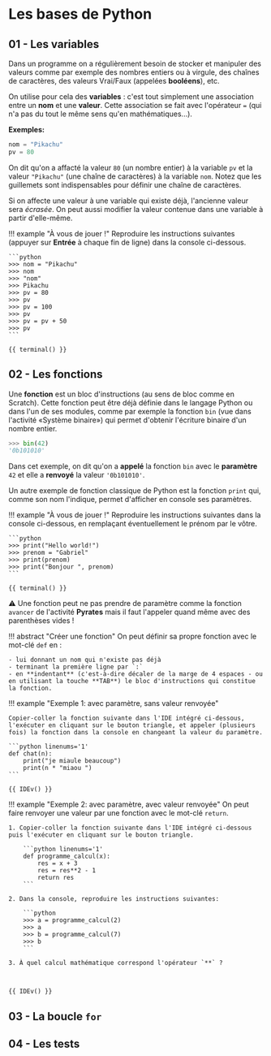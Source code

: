 # Les bases de Python

## 01 - Les variables

Dans un programme on a régulièrement besoin de stocker et manipuler des valeurs comme par exemple des nombres entiers ou à virgule, des chaînes de caractères, des valeurs Vrai/Faux (appelées **booléens**), etc.

On utilise pour cela des **variables** : c'est tout simplement une association entre un **nom** et une **valeur**. Cette association se fait avec l'opérateur `=` (qui n'a pas du tout le même sens qu'en mathématiques...).

**Exemples:**

```python linenums='1'
nom = "Pikachu"
pv = 80
```

On dit qu'on a affacté la valeur `80` (un nombre entier) à la variable `pv` et la valeur `"Pikachu"` (une chaîne de caractères) à la variable `nom`. Notez que les guillemets sont indispensables pour définir une chaîne de caractères.

Si on affecte une valeur à une variable qui existe déjà, l'ancienne valeur sera *écrasée*. On peut aussi modifier la valeur contenue dans une variable à partir d'elle-même.

!!! example "À vous de jouer !"
    Reproduire les instructions suivantes (appuyer sur **Entrée** à chaque fin de ligne) dans la console ci-dessous.

    ```python
    >>> nom = "Pikachu"
    >>> nom
    >>> "nom"
    >>> Pikachu
    >>> pv = 80
    >>> pv
    >>> pv = 100
    >>> pv
    >>> pv = pv + 50
    >>> pv
    ```
    
    {{ terminal() }}

## 02 - Les fonctions

Une **fonction** est un bloc d'instructions (au sens de bloc comme en Scratch). Cette fonction peut être déjà définie dans le langage Python ou dans l'un de ses modules, comme par exemple la fonction `bin` (vue dans l'activité «Système binaire») qui permet d'obtenir l'écriture binaire d'un nombre entier.

```python
>>> bin(42)
'0b101010'
```
Dans cet exemple, on dit qu'on a **appelé** la fonction `bin` avec le **paramètre** `42` et elle a **renvoyé** la valeur `'0b101010'`.

Un autre exemple de fonction classique de Python est la fonction `print` qui, comme son nom l'indique, permet d'afficher en console ses paramètres.

!!! example "À vous de jouer !"
    Reproduire les instructions suivantes dans la console ci-dessous, en remplaçant éventuellement le prénom par le vôtre.

    ```python
    >>> print("Hello world!")
    >>> prenom = "Gabriel"
    >>> print(prenom)
    >>> print("Bonjour ", prenom)
    ```

    {{ terminal() }}

:warning: Une fonction peut ne pas prendre de paramètre comme la fonction `avancer` de l'activité **Pyrates** mais il faut l'appeler quand même avec des parenthèses vides !

!!! abstract "Créer une fonction"
    On peut définir sa propre fonction avec le mot-clé `def` en :

    - lui donnant un nom qui n'existe pas déjà
    - terminant la première ligne par `:` 
    - en **indentant** (c'est-à-dire décaler de la marge de 4 espaces - ou en utilisant la touche **TAB**) le bloc d'instructions qui constitue la fonction.

!!! example "Exemple 1: avec paramètre, sans valeur renvoyée"

    Copier-coller la fonction suivante dans l'IDE intégré ci-dessous, l'exécuter en cliquant sur le bouton triangle, et appeler (plusieurs fois) la fonction dans la console en changeant la valeur du paramètre.

    ```python linenums='1'
    def chat(n):
        print("je miaule beaucoup")
        print(n * "miaou ")
    ```
    
    {{ IDEv() }}

!!! example "Exemple 2: avec paramètre, avec valeur renvoyée"
    On peut faire renvoyer une valeur par une fonction avec le mot-clé `return`.

    1. Copier-coller la fonction suivante dans l'IDE intégré ci-dessous puis l'exécuter en cliquant sur le bouton triangle.

        ```python linenums='1'
        def programme_calcul(x):
            res = x + 3
            res = res**2 - 1
            return res
        ```

    2. Dans la console, reproduire les instructions suivantes:

        ```python
        >>> a = programme_calcul(2)
        >>> a
        >>> b = programme_calcul(7)
        >>> b
        ```

    3. À quel calcul mathématique correspond l'opérateur `**` ?

        

    {{ IDEv() }}


## 03 - La boucle  `for`

## 04 - Les tests




